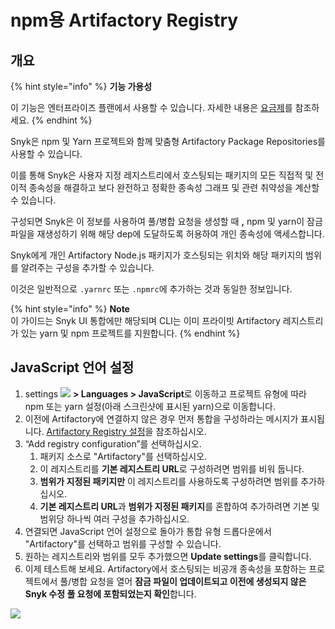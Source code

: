 # npm용 Artifactory Registry

## **개요**

{% hint style="info" %}
**기능 가용성**

이 기능은 엔터프라이즈 플랜에서 사용할 수 있습니다. 자세한 내용은 [요금제](https://snyk.io/plans/)를 참조하세요.
{% endhint %}

Snyk은 npm 및 Yarn 프로젝트와 함께 맞춤형 Artifactory Package Repositories를 사용할 수 있습니다.

이를 통해 Snyk은 사용자 지정 레지스트리에서 호스팅되는 패키지의 모든 직접적 및 전이적 종속성을 해결하고 보다 완전하고 정확한 종속성 그래프 및 관련 취약성을 계산할 수 있습니다.

구성되면 Snyk은 이 정보를 사용하여 풀/병합 요청을 생성할 때 **,** npm 및 yarn이 잠금 파일을 재생성하기 위해 해당 dep에 도달하도록 허용하여 개인 종속성에 액세스합니다.

Snyk에게 개인 Artifactory Node.js 패키지가 호스팅되는 위치와 해당 패키지의 범위를 알려주는 구성을 추가할 수 있습니다.

이것은 일반적으로 `.yarnrc` 또는 `.npmrc`에 추가하는 것과 동일한 정보입니다.

{% hint style="info" %}
**Note**\
이 가이드는 Snyk UI 통합에만 해당되며 CLI는 이미 프라이빗 Artifactory 레지스트리가 있는 yarn 및 npm 프로젝트를 지원합니다.
{% endhint %}

## JavaScript 언어 설정

1. settings ![](../../../.gitbook/assets/cog\_icon.png) **> Languages > JavaScript**로 이동하고 프로젝트 유형에 따라 npm 또는 yarn 설정(아래 스크린샷에 표시된 yarn)으로 이동합니다.
2. 이전에 Artifactory에 연결하지 않은 경우 먼저 통합을 구성하라는 메시지가 표시됩니다. [Artifactory Registry 설정](artifactory-registry-setup.md)을 참조하십시오.
3. “Add registry configuration”를 선택하십시오.
   1. 패키지 소스로 "Artifactory"를 선택하십시오.
   2. 이 레지스트리를 **기본 레지스트리 URL**로 구성하려면 범위를 비워 둡니다.
   3. **범위가 지정된 패키지만** 이 레지스트리를 사용하도록 구성하려면 범위를 추가하십시오.
   4. **기본 레지스트리 URL**과 **범위가 지정된 패키지**를 혼합하여 추가하려면 기본 및 범위당 하나씩 여러 구성을 추가하십시오.
4. 연결되면 JavaScript 언어 설정으로 돌아가 통합 유형 드롭다운에서 "Artifactory"를 선택하고 범위를 구성할 수 있습니다.
5. 원하는 레지스트리와 범위를 모두 추가했으면 **Update settings**를 클릭합니다.
6. 이제 테스트해 보세요. Artifactory에서 호스팅되는 비공개 종속성을 포함하는 프로젝트에서 풀/병합 요청을 열어 **잠금 파일이 업데이트되고 이전에 생성되지 않은 Snyk 수정 풀 요청에 포함되었는지 확인**합니다.

![](../../../.gitbook/assets/image4-3-.png)
